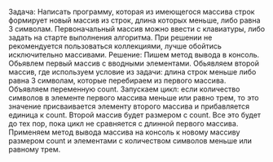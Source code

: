 Задача: Написать программу, которая из имеющегося массива строк формирует новый массив из строк, длина которых меньше, либо равна 3 символам. Первоначальный массив можно ввести с клавиатуры, либо задать на старте выполнения алгоритма. При решении не рекомендуется пользоваться коллекциями, лучше обойтись исключительно массивами.
Решение: Пишем метод вывода в консоль. Обьявлем первый массив с вводными элементами. Обьявляем второй массив, где используем условие из задачи: длина строк меньше либо равна 3 символам, которые перебираем из первого массива. Объявляем переменную count. Запускаем цикл: если количество символов в элементе первого массива меньше или равно трем, то это значение присваивается элементу второго массива и прибавляется единица к count. Второй массив будет размером с count. Все это будет до тех пор, пока цикл не сравняется с длинной первого массива. Применяем метод вывода массива на консоль к новому массиву размером count и элементами с количеством символов меньше или равному трем.